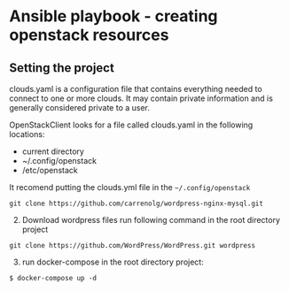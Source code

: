 # Ansible playbook - creating openstack resources


## Setting the project

clouds.yaml is a configuration file that contains everything needed to connect to one or more clouds. It may contain private information and is generally considered private to a user.

OpenStackClient looks for a file called clouds.yaml in the following locations:

- current directory
- ~/.config/openstack
- /etc/openstack

It recomend putting the clouds.yml file in the `~/.config/openstack`

```
git clone https://github.com/carrenolg/wordpress-nginx-mysql.git 
```

2. Download wordpress files run following command in the root directory project
```
git clone https://github.com/WordPress/WordPress.git wordpress
```

3. run docker-compose in the root directory project: 
```
$ docker-compose up -d
```
